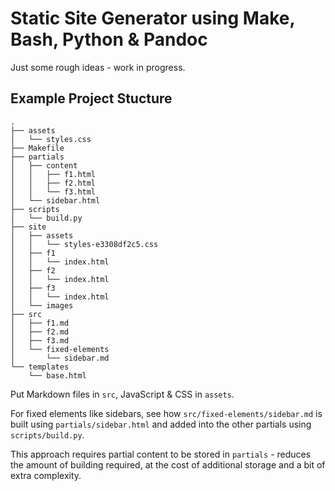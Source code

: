 Static Site Generator using Make, Bash, Python & Pandoc
=======================================================

Just some rough ideas - work in progress.

Example Project Stucture
------------------------
```
.
├── assets
│   └── styles.css
├── Makefile
├── partials
│   ├── content
│   │   ├── f1.html
│   │   ├── f2.html
│   │   └── f3.html
│   └── sidebar.html
├── scripts
│   └── build.py
├── site
│   ├── assets
│   │   └── styles-e3308df2c5.css
│   ├── f1
│   │   └── index.html
│   ├── f2
│   │   └── index.html
│   ├── f3
│   │   └── index.html
│   └── images
├── src
│   ├── f1.md
│   ├── f2.md
│   ├── f3.md
│   └── fixed-elements
│       └── sidebar.md
└── templates
    └── base.html
```

Put Markdown files in `src`, JavaScript & CSS in `assets`.

For fixed elements like sidebars, see how `src/fixed-elements/sidebar.md` is built using `partials/sidebar.html` and added into the other partials using `scripts/build.py`.

This approach requires partial content to be stored in `partials` - reduces the amount of building required, at the cost of additional storage and a bit of extra complexity.
